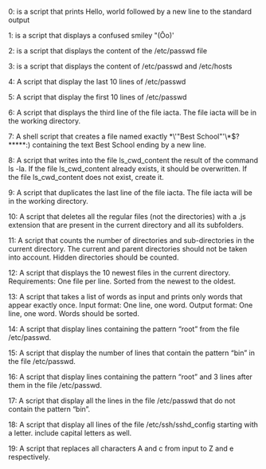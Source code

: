 0: is a script that prints Hello, world followed by a new line to the standard output

1: is a script that displays a confused smiley "(Ôo)'

2: is a script that displays the content of the /etc/passwd file

3: is a script that displays the content of /etc/passwd and /etc/hosts

4: A script that display the last 10 lines of /etc/passwd

5: A script that display the first 10 lines of /etc/passwd

6: A script that displays the third line of the file iacta. The file iacta will be in the working directory.

7: A shell script that creates a file named exactly \*\\'"Best School"\'\\*$\?\*\*\*\*\*:) containing the text Best School ending by a new line.

8: A script that writes into the file ls_cwd_content the result of the command ls -la. If the file ls_cwd_content already exists, it should be overwritten. If the file ls_cwd_content does not exist, create it.

9: A script that duplicates the last line of the file iacta. The file iacta will be in the working directory.

10: A script that deletes all the regular files (not the directories) with a .js extension that are present in the current directory and all its subfolders.

11: A script that counts the number of directories and sub-directories in the current directory. The current and parent directories should not be taken into account. Hidden directories should be counted.

12: A script that displays the 10 newest files in the current directory. Requirements: One file per line. Sorted from the newest to the oldest.

13: A script that takes a list of words as input and prints only words that appear exactly once. Input format: One line, one word. Output format: One line, one word. Words should be sorted.

14: A script that display lines containing the pattern “root” from the file /etc/passwd.

15: A script that display the number of lines that contain the pattern “bin” in the file /etc/passwd.

16: A script that display lines containing the pattern “root” and 3 lines after them in the file /etc/passwd.

17: A script that display all the lines in the file /etc/passwd that do not contain the pattern “bin”.

18: A script that display all lines of the file /etc/ssh/sshd_config starting with a letter. include capital letters as well.

19: A script that replaces all characters A and c from input to Z and e respectively.

